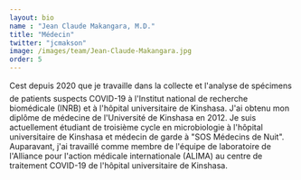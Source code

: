 ```yaml
---
layout: bio
name : "Jean Claude Makangara, M.D."
title: "Médecin"
twitter: "jcmakson"
image: /images/team/Jean-Claude-Makangara.jpg
order: 5
---
```

Cest depuis 2020 que je travaille dans la collecte et l'analyse de spécimens de patients suspects COVID-19 à l'Institut national de recherche biomédicale (INRB) et à l'hôpital universitaire de Kinshasa.
J'ai obtenu mon diplôme de médecine de l'Université de Kinshasa en 2012. Je suis actuellement étudiant de troisième cycle en microbiologie à l'hôpital universitaire de Kinshasa et médecin de garde à "SOS Médecins de Nuit". Auparavant, j'ai travaillé comme membre de l'équipe de laboratoire de l'Alliance pour l'action médicale internationale (ALIMA) au centre de traitement COVID-19 de l'hôpital universitaire de Kinshasa.

